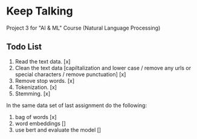 # Keep Talking

Project 3 for "AI &amp; ML" Course (Natural Language Processing)

## Todo List

1. Read the text data. [x]
2. Clean the text data [capiltalization and lower case / remove any urls or special characters /
remove punctuation] [x]
3. Remove stop words. [x]
4. Tokenization. [x]
5. Stemming. [x]

In the same data set of last assignment do the following:

1. bag of words [x]
2. word embeddings []
3. use bert and evaluate the model []
